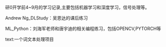 研0开学前4~9月的学习记录,主要包括机器学习和深度学习，信号处理等。


Andrew Ng_DLStudy：吴恩达的课后练习

ML_Python：刘海军老师和唐宇迪的相关编程练习，包括OPENCV,PYTORCH等

text:一个词文本处理项目
